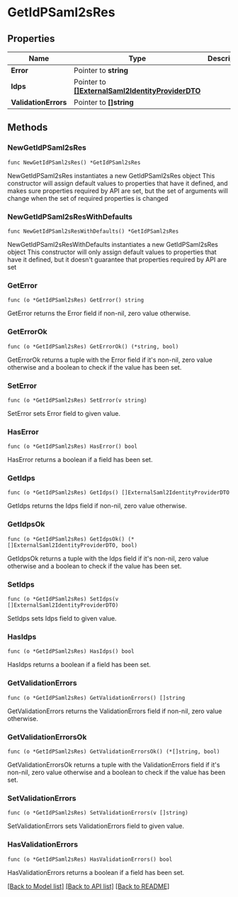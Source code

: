 # GetIdPSaml2sRes

## Properties

Name | Type | Description | Notes
------------ | ------------- | ------------- | -------------
**Error** | Pointer to **string** |  | [optional] 
**Idps** | Pointer to [**[]ExternalSaml2IdentityProviderDTO**](ExternalSaml2IdentityProviderDTO.md) |  | [optional] 
**ValidationErrors** | Pointer to **[]string** |  | [optional] 

## Methods

### NewGetIdPSaml2sRes

`func NewGetIdPSaml2sRes() *GetIdPSaml2sRes`

NewGetIdPSaml2sRes instantiates a new GetIdPSaml2sRes object
This constructor will assign default values to properties that have it defined,
and makes sure properties required by API are set, but the set of arguments
will change when the set of required properties is changed

### NewGetIdPSaml2sResWithDefaults

`func NewGetIdPSaml2sResWithDefaults() *GetIdPSaml2sRes`

NewGetIdPSaml2sResWithDefaults instantiates a new GetIdPSaml2sRes object
This constructor will only assign default values to properties that have it defined,
but it doesn't guarantee that properties required by API are set

### GetError

`func (o *GetIdPSaml2sRes) GetError() string`

GetError returns the Error field if non-nil, zero value otherwise.

### GetErrorOk

`func (o *GetIdPSaml2sRes) GetErrorOk() (*string, bool)`

GetErrorOk returns a tuple with the Error field if it's non-nil, zero value otherwise
and a boolean to check if the value has been set.

### SetError

`func (o *GetIdPSaml2sRes) SetError(v string)`

SetError sets Error field to given value.

### HasError

`func (o *GetIdPSaml2sRes) HasError() bool`

HasError returns a boolean if a field has been set.

### GetIdps

`func (o *GetIdPSaml2sRes) GetIdps() []ExternalSaml2IdentityProviderDTO`

GetIdps returns the Idps field if non-nil, zero value otherwise.

### GetIdpsOk

`func (o *GetIdPSaml2sRes) GetIdpsOk() (*[]ExternalSaml2IdentityProviderDTO, bool)`

GetIdpsOk returns a tuple with the Idps field if it's non-nil, zero value otherwise
and a boolean to check if the value has been set.

### SetIdps

`func (o *GetIdPSaml2sRes) SetIdps(v []ExternalSaml2IdentityProviderDTO)`

SetIdps sets Idps field to given value.

### HasIdps

`func (o *GetIdPSaml2sRes) HasIdps() bool`

HasIdps returns a boolean if a field has been set.

### GetValidationErrors

`func (o *GetIdPSaml2sRes) GetValidationErrors() []string`

GetValidationErrors returns the ValidationErrors field if non-nil, zero value otherwise.

### GetValidationErrorsOk

`func (o *GetIdPSaml2sRes) GetValidationErrorsOk() (*[]string, bool)`

GetValidationErrorsOk returns a tuple with the ValidationErrors field if it's non-nil, zero value otherwise
and a boolean to check if the value has been set.

### SetValidationErrors

`func (o *GetIdPSaml2sRes) SetValidationErrors(v []string)`

SetValidationErrors sets ValidationErrors field to given value.

### HasValidationErrors

`func (o *GetIdPSaml2sRes) HasValidationErrors() bool`

HasValidationErrors returns a boolean if a field has been set.


[[Back to Model list]](../README.md#documentation-for-models) [[Back to API list]](../README.md#documentation-for-api-endpoints) [[Back to README]](../README.md)


